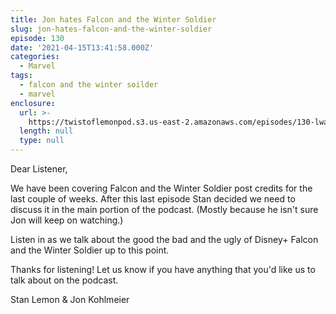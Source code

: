 ```yaml
---
title: Jon hates Falcon and the Winter Soldier
slug: jon-hates-falcon-and-the-winter-soldier
episode: 130
date: '2021-04-15T13:41:58.000Z'
categories:
  - Marvel
tags:
  - falcon and the winter soilder
  - marvel
enclosure:
  url: >-
    https://twistoflemonpod.s3.us-east-2.amazonaws.com/episodes/130-lwatol-20210415.mp3
  length: null
  type: null
---
```


Dear Listener,

We have been covering Falcon and the Winter Soldier post credits for the last couple of weeks. After this last episode Stan decided we need to discuss it in the main portion of the podcast. (Mostly because he isn't sure Jon will keep on watching.)

Listen in as we talk about the good the bad and the ugly of Disney+ Falcon and the Winter Soldier up to this point.

Thanks for listening! Let us know if you have anything that you'd like us to talk about on the podcast.

Stan Lemon & Jon Kohlmeier
